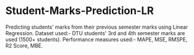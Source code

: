 # Student-Marks-Prediction-LR
Predicting students' marks from their previous semester marks using Linear Regression.
Dataset used:- DTU students' 3rd and 4th semester marks are used (1500+ students).
Performance measures used:- MAPE, MSE, RMSPE, R2 Score, MBE.
